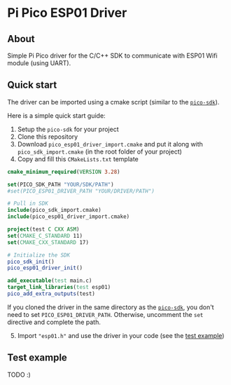 # Pi Pico ESP01 Driver

## About

Simple Pi Pico driver for the C/C++ SDK to communicate with ESP01 Wifi module (using UART).

## Quick start

The driver can be imported using a cmake script (similar to the [`pico-sdk`](https://github.com/raspberrypi/pico-sdk/)).

Here is a simple quick start guide:

1. Setup the `pico-sdk` for your project
2. Clone this repository
3. Download `pico_esp01_driver_import.cmake` and put it along with `pico_sdk_import.cmake` (in the root folder of your
   project)
4. Copy and fill this `CMakeLists.txt` template

```cmake
cmake_minimum_required(VERSION 3.28)

set(PICO_SDK_PATH "YOUR/SDK/PATH")
#set(PICO_ESP01_DRIVER_PATH "YOUR/DRIVER/PATH")

# Pull in SDK
include(pico_sdk_import.cmake)
include(pico_esp01_driver_import.cmake)

project(test C CXX ASM)
set(CMAKE_C_STANDARD 11)
set(CMAKE_CXX_STANDARD 17)

# Initialize the SDK
pico_sdk_init()
pico_esp01_driver_init()

add_executable(test main.c)
target_link_libraries(test esp01)
pico_add_extra_outputs(test)
```

If you cloned the driver in the same directory as the [`pico-sdk`](https://github.com/raspberrypi/pico-sdk/), you don't
need to set `PICO_ESP01_DRIVER_PATH`. Otherwise, uncomment the `set` directive and complete the path.

5. Import `"esp01.h"` and use the driver in your code (see the [test example](#test-example))

## Test example

TODO :)